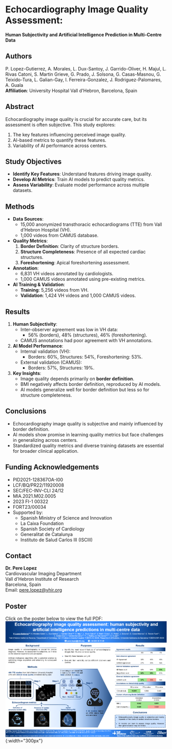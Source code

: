 # Echocardiography Image Quality Assessment:  
**Human Subjectivity and Artificial Intelligence Prediction in Multi-Centre Data**

## Authors
P. Lopez-Gutierrez, A. Morales, L. Dux-Santoy, J. Garrido-Oliver, H. Majul, L. Rivas Catoni, S. Martin Grieve, G. Prado, J. Solsona, G. Casas-Masnou, G. Teixido-Tura, L. Galian-Gay, I. Ferreira-Gonzalez, J. Rodriguez-Palomares, A. Guala  
**Affiliation**: University Hospital Vall d'Hebron, Barcelona, Spain

## Abstract
Echocardiography image quality is crucial for accurate care, but its assessment is often subjective. This study explores:
1. The key features influencing perceived image quality.
2. AI-based metrics to quantify these features.
3. Variability of AI performance across centers.

## Study Objectives
- **Identify Key Features**: Understand features driving image quality.
- **Develop AI Metrics**: Train AI models to predict quality metrics.
- **Assess Variability**: Evaluate model performance across multiple datasets.

## Methods
- **Data Sources**:  
  - 15,000 anonymized transthoracic echocardiograms (TTE) from Vall d’Hebron Hospital (VH).  
  - 1,000 videos from CAMUS database.
- **Quality Metrics**:  
  1. **Border Definition**: Clarity of structure borders.  
  2. **Structure Completeness**: Presence of all expected cardiac structures.  
  3. **Foreshortening**: Apical foreshortening assessment.
- **Annotation**:  
  - 6,831 VH videos annotated by cardiologists.  
  - 1,000 CAMUS videos annotated using pre-existing metrics.
- **AI Training & Validation**:  
  - **Training**: 5,256 videos from VH.  
  - **Validation**: 1,424 VH videos and 1,000 CAMUS videos.

## Results
1. **Human Subjectivity**:  
   - Inter-observer agreement was low in VH data:  
     - 56% (borders), 48% (structures), 46% (foreshortening).  
   - CAMUS annotations had poor agreement with VH annotations.
2. **AI Model Performance**:  
   - Internal validation (VH):  
     - Borders: 60%, Structures: 54%, Foreshortening: 53%.  
   - External validation (CAMUS):  
     - Borders: 57%, Structures: 19%.
3. **Key Insights**:  
   - Image quality depends primarily on **border definition**.  
   - BMI negatively affects border definition, reproduced by AI models.  
   - AI models generalize well for border definition but less so for structure completeness.

## Conclusions
- Echocardiography image quality is subjective and mainly influenced by border definition.  
- AI models show promise in learning quality metrics but face challenges in generalizing across centers.  
- Standardized quality metrics and diverse training datasets are essential for broader clinical application.

## Funding Acknowledgements
- PID2021-128367OA-I00  
- LCF/BQ/PR22/11920008  
- SEC/FEC-INV-CLI 24/12  
- MIA.2021.M02.0005  
- 2023 FI-1 00322  
- FORT23/00034  
- Supported by:  
  - Spanish Ministry of Science and Innovation  
  - La Caixa Foundation  
  - Spanish Society of Cardiology  
  - Generalitat de Catalunya  
  - Instituto de Salud Carlos III (ISCIII)  

## Contact
**Dr. Pere Lopez**  
Cardiovascular Imaging Department  
Vall d'Hebron Institute of Research  
Barcelona, Spain  
Email: pere.lopez@vhir.org

## Poster
Click on the poster below to view the full PDF:  
[![EuroEcho 2024 Poster](https://github.com/perolope/EchoQualEuroEcho24-LopezGutierrez/blob/main/euroechoposeter.png)](https://github.com/perolope/EchoQualEuroEcho24-LopezGutierrez/blob/main/poster_euroecho24.pdf){:width="300px"}

